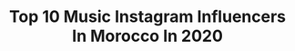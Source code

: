 ---
title: Top 10 Music Instagram Influencers In Morocco In 2020
description: >-
  Find top music Instagram influencers in Morocco in 2020. Most popular hashtags: #stayhome #paris #2020 #khawa.
platform: Instagram
profiles:
  - username: "mons.saroute"
    fullname: >-
      MON$ 🇲🇦
    location: "Morocco"
    followers: 262726
    engagement: 630
    commentsToLikes: 0.037598
    id: ck5cia9zmsa3i0i11mdgkpnxj
    verified: true
    hashtags: "#casa, #freestoune, #mons, #labass"
  - username: "mohammed_otmane"
    fullname: >-
      mohammed otmane
    location: "Morocco"
    followers: 51073
    engagement: 261
    commentsToLikes: 0.064883
    id: ck5ciariqsb4o0i11lxqtx48l
    verified: false
    hashtags: "#maherzainfans, #video, #marwan, #loveyou"
  - username: "marouwa"
    fullname: >-
      Maroua
    location: "Morocco"
    followers: 5273
    engagement: 1465
    commentsToLikes: 0.063970
    id: ck8tdcl8s2tce0j78ce1q5198
    verified: false
    hashtags: "#homedecor, #eidmoubarak, #summersaus, #stayathome"
  - username: "assala_official"
    fullname: >-
      Assala
    location: "Morocco"
    followers: 7953648
    engagement: 68
    commentsToLikes: 0.023260
    id: ck55jgwe7x0bl0i11tjrxwftn
    verified: true
    hashtags: "#stayhome, #strongertogether, #assala, #voguearabia"
  - username: "najirazzy"
    fullname: >-
      R A Z Z Y
    location: "Morocco"
    followers: 16805
    engagement: 791
    commentsToLikes: 0.037663
    id: ck5hefd6psm8x0i11fj8qozwv
    verified: false
    hashtags: "#beats, #okbeatmechallenge, #vision, #ongoing"
  - username: "ihabamirofficiell"
    fullname: >-
      Ihab Amir
    location: "Morocco"
    followers: 2705748
    engagement: 110
    commentsToLikes: 0.024085
    id: ck0u8y92c8jqd0i19qyhg3vu7
    verified: true
    hashtags: "#mallina, #stayhome, #mellina, #3m"
  - username: "sg.md__"
    fullname: >-
      ♬ SG.MD ♬[أغانيہ مترجـمـہ]
    location: "Morocco"
    followers: 139894
    engagement: 559
    commentsToLikes: 0.044586
    id: ckaor07i5l5je0i788tkxa9cv
    verified: false
    hashtags: ""
  - username: "yasmine__belkacem"
    fullname: >-
      YASMINE BELKACEM
    location: "Morocco"
    followers: 2710510
    engagement: 121
    commentsToLikes: 0.021575
    id: ck5bxwn3tok3x0i11zanvp91a
    verified: true
    hashtags: "#happybirthday"
  - username: "zouhairbahaoui"
    fullname: >-
      Zouhair Bahaoui
    location: "Morocco"
    followers: 5983226
    engagement: 201
    commentsToLikes: 0.012277
    id: ck0ub9a0we32j0i194b33lfmj
    verified: true
    hashtags: "#lazem, #stayhome, #balak, #tetouan"
  - username: "hindziadi"
    fullname: >-
      Hind ziadi - هند زيادي
    location: "Morocco"
    followers: 441016
    engagement: 1164
    commentsToLikes: 0.009294
    id: ck55jf5okwwkf0i11m9z6qiil
    verified: false
    hashtags: "#dubai, #missyouall, #quarantine, #dress"
---